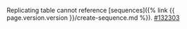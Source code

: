 Replicating table cannot reference [sequences]({% link {{ page.version.version }}/create-sequence.md %}). [#132303](https://github.com/cockroachdb/cockroach/issues/132303)